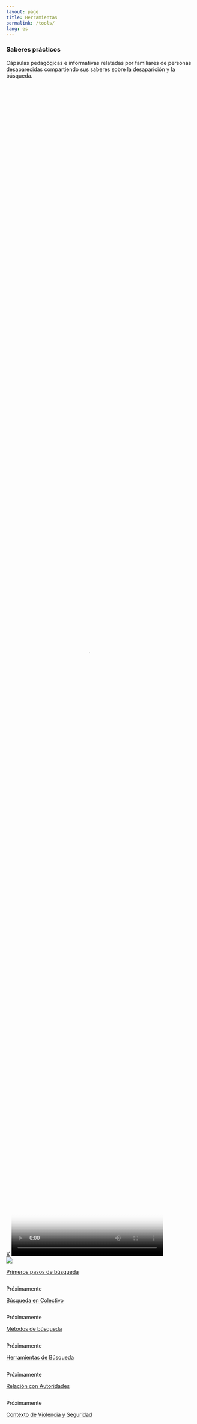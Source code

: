 ```yaml
---
layout: page
title: Herramientas
permalink: /tools/
lang: es
---
```


<h3>Saberes prácticos</h3>

<div class="directorio">
<p class="intro">Cápsulas pedagógicas e informativas relatadas por familiares de personas desaparecidas compartiendo sus saberes sobre la desaparición y la búsqueda.</p>
</div>



<div id="modal1" class="overlayM">
  <a class="cancel" href="#">X</a>
  <video controls height="80%" width="80%" poster="https://assets.frame.io/image/2548d753-efb2-4ee5-bfad-a9ba5aa54ec1/image_full_3639.jpg?x-amz-meta-resource_id=2548d753-efb2-4ee5-bfad-a9ba5aa54ec1&amp;x-amz-meta-resource_type=asset&amp;x-amz-meta-request_id=Fx37ZyyTim8vywgCPwNK&amp;x-amz-meta-project_id=7002ba0e-e4b4-4401-8403-c6746af8abbc&amp;Expires=1665850257&amp;Signature=M-CSk2FZ8Lyy5o5Tc5l8O-HibiwuqMEPSw1PUhq~tD4l9eDuYEFYgEOcnTxC5Tw2utpIozLWDvbE-yrAMt~QaaHKSvgjHaXSN2GlBGd71MPvEbkXIN7xFZzMOaQa9PP9EmOR9M8LxrC~x2FP04OzZw62fIQp6H3iLXBNqa7WahdCOaa1ZH49O82Db0~FDWRs9kox7yCnCluucxalVplA5CrUzu43ukMjI02C-jvC22fVudBJJDKPGSML-8mpCfGWxH8Y~gMsyw91Su05SK~uWdFw59xCuBALvRdkUD3QinP~jllcTxMGbjDBl4ZwV7VA6T9UDrMHi3IyVt5tmbxAQA__&amp;Key-Pair-Id=K1XW5DOJMY1ET9" preload="metadata" src="https://assets.frame.io/encode/2548d753-efb2-4ee5-bfad-a9ba5aa54ec1/h264_1080_best.mp4?x-amz-meta-resource_id=2548d753-efb2-4ee5-bfad-a9ba5aa54ec1&amp;x-amz-meta-resource_type=asset&amp;x-amz-meta-request_id=Fx37ZyyTim8vywgCPwNK&amp;x-amz-meta-project_id=7002ba0e-e4b4-4401-8403-c6746af8abbc&amp;Expires=1665850257&amp;Signature=EJNARQxM-fPb1Fr-Kv~h~BNjHnmDUrED~mAv8gt61bao1UiPDxgIOODZhcTHvTEEj~qUpK4PbhDjgtY05lv5gD9LWFfLBj4m9AjcHfstPVAkFrfLxlRNP1yD6sHSX5RkzxfV9wkb0SqFt3rqC3qCJXnPcn87Voyxz6USTT6PncxFIy9s6SfUsSAPFRXNT3mBcP4kTnjPCjyBh8aHy2atREZJU5VWDpHmGvJS0kUfkNfit0vujq9zwdFeZWATivSQQGsS7s00ATliL6mBTT5lCoS7vbv4pNmFVPGIGxVQZmR40nhonv470rTj-dEXqlB-kppoVSTtXcN~iYUEEE2UYg__&amp;Key-Pair-Id=K1XW5DOJMY1ET9"></video>
</div>




<!--
<video controls height="80%" width="80%" poster="https://assets.frame.io/image/14c9655d-eae4-4fd7-89ca-85ccaf6c4730/image_full_2468.jpg?x-amz-meta-resource_id=14c9655d-eae4-4fd7-89ca-85ccaf6c4730&amp;x-amz-meta-resource_type=asset&amp;x-amz-meta-request_id=Fx303dJZOD2DjssG0S4F&amp;x-amz-meta-project_id=7002ba0e-e4b4-4401-8403-c6746af8abbc&amp;Expires=1665843070&amp;Signature=BLW0u9Ygc0jHp6TWUmlEjmNFQhTJEBRz7JyPzhADEWpFn-XR85ZOceDUVrT5msl1~Wsyj0SJTlK~NBHmb4~0FBcVMR5k3MKT2C-YU0wdvtyEuYnnEANcXRlj214KJpw0nmsYnx7GTiFFfbPZticUAdLrBjFomRIoQAYIPpRKcoFdMxz3VBZnN2m~Cz1vRFG3jGUerEyTkgrVwKsS0WmUX0X~rGklaSKDiS2qraZDEXMEIGL~E3Iny~p3TWT~0aXOctevNjZF61qrtaF5~vfvEZw6ufV5pgsRwyCJOpk6YA1JhL6FldEjwjYg2LfoeySYlWyLMHTyGg5I8ZyTcEHspA__&amp;Key-Pair-Id=K1XW5DOJMY1ET9" preload="metadata" src="https://assets.frame.io/encode/2548d753-efb2-4ee5-bfad-a9ba5aa54ec1/h264_1080_best.mp4?x-amz-meta-resource_id=2548d753-efb2-4ee5-bfad-a9ba5aa54ec1&x-amz-meta-resource_type=asset&x-amz-meta-request_id=Fx3xL4RAeLjHCe4EHR6H&x-amz-meta-project_id=7002ba0e-e4b4-4401-8403-c6746af8abbc&Expires=1665839023&Signature=PE-baaX7ALKB1yvostnOFLg1gD8IUO-ZiJrOnUIzb3523AQo4mkVOnTTBIhxHRiFTtHNUxMCH9ftxnZfp63Jklq~gQ6vBwYWT7EUGBc2xFX7R-V5twII91z3aN4qXG0SplTgRJQ-XrG6D4RQzIvzP3duH84NHe4iYFOhjB4EHWnOtd6oW3BYQ3Q2Cd~7MX9NiQxacridF4QuTVwbfDqLaPm8vJC5DxtLAnrhth46p4tYLi7lNGV08orNejtsSmviN-1VHBS-3Ouvgep3piF8m9eZLVsQKK-buoSrs-UZBojerA3YzUjtc-pLKYwwr2CtavY4Zrc8IpicmqYY5lYA9w__&Key-Pair-Id=K1XW5DOJMY1ET9"></video>
-->




<div class="row">
  <div class="column">
    <div class="placeholder_video">
    <img src="https://assets.frame.io/image/2548d753-efb2-4ee5-bfad-a9ba5aa54ec1/image_full_3639.jpg?x-amz-meta-resource_id=2548d753-efb2-4ee5-bfad-a9ba5aa54ec1&amp;x-amz-meta-resource_type=asset&amp;x-amz-meta-request_id=Fx37ZyyTim8vywgCPwNK&amp;x-amz-meta-project_id=7002ba0e-e4b4-4401-8403-c6746af8abbc&amp;Expires=1665850257&amp;Signature=M-CSk2FZ8Lyy5o5Tc5l8O-HibiwuqMEPSw1PUhq~tD4l9eDuYEFYgEOcnTxC5Tw2utpIozLWDvbE-yrAMt~QaaHKSvgjHaXSN2GlBGd71MPvEbkXIN7xFZzMOaQa9PP9EmOR9M8LxrC~x2FP04OzZw62fIQp6H3iLXBNqa7WahdCOaa1ZH49O82Db0~FDWRs9kox7yCnCluucxalVplA5CrUzu43ukMjI02C-jvC22fVudBJJDKPGSML-8mpCfGWxH8Y~gMsyw91Su05SK~uWdFw59xCuBALvRdkUD3QinP~jllcTxMGbjDBl4ZwV7VA6T9UDrMHi3IyVt5tmbxAQA__&amp;Key-Pair-Id=K1XW5DOJMY1ET9"/>
    </div>
    <p><a href="#modal1" class="button">Primeros pasos de búsqueda</a></p>
  </div>


  <div class="column">
    <div class="placeholder_video"><p>Próximamente</p></div>
    <p><a href="#modal2" class="button">Búsqueda en Colectivo</a></p>
  </div>
  <div class="column">
    <div class="placeholder_video"><p>Próximamente</p></div>
    <p><a href="#modal3" class="button">Métodos de búsqueda</a></p>
  </div>  
</div><!-- /row -->



<div class="spacer_c"></div>


<div class="row">
  <div class="column">
    <div class="placeholder_video"><p>Próximamente</p></div>
    <p><a href="#" target="_blank">Herramientas de Búsqueda</a></p>
  </div>
  <div class="column">
    <div class="placeholder_video"><p>Próximamente</p></div>
    <p><a href="#" target="_blank">Relación con Autoridades</a></p>
  </div>
  <div class="column">
    <div class="placeholder_video"><p>Próximamente</p></div>
    <p><a href="#" target="_blank">Contexto de Violencia y Seguridad</a></p>
  </div>  
</div><!-- /row -->


<div class="spacer_c"></div>

<!--
<div class="row">
  <div class="column">
    <div class="placeholder_video"><p>Próximamente</p></div>
    <p><a href="#" target="_blank">La Importancia de encontrarles y la memoria</a></p>
  </div>
</div>  /row -->

<div class="spacer_a"></div>
